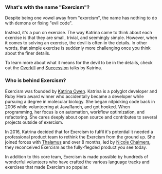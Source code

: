### What's with the name "Exercism"?

Despite being one vowel away from "exorcism", the name has nothing to do with demons or fixing "evil code".

Instead, it's a pun on exercise. The way Katrina came to think about each exercise is that they are small, trivial, and seemingly simple. However, when it comes to solving an exercise, the devil is often in the details. In other words, that simple exercise is suddenly more challenging once you think about the finer details.

To learn more about what it means for the devil to be in the details, check out the
[Overkill](http://www.kytrinyx.com/talks/overkill) and 
[Succession](http://www.kytrinyx.com/talks/succession) talks by Katrina.

### Who is behind Exercism?

Exercism was founded by [Katrina Owen](http://www.kytrinyx.com/). Katrina is a polyglot developer and Ruby Hero award winner who accidentally became a developer while pursuing a degree in molecular biology. She began nitpicking code back in 2006 while volunteering at JavaRanch, and got hooked. When programming, her focus is on automation, workflow optimization, and refactoring. She cares deeply about open source and contributes to several projects outside of exercism.

In 2016, Katrina decided that for Exercism to fulfil it's potential it needed a professional product team to rethink the Exercism from the ground up. She joined forces with [Thalamus](http://thalamus.ai) and over 8 months, led by [Nicole Chalmers](https://twitter.com/n_chalmers), they reconceived Exercism as the fully-flegded product you see today.

In addition to this core team, Exercism is made possible by hundreds of wonderful volunteers who have crafted the various language tracks and exercises that made Exercism so popular. 
